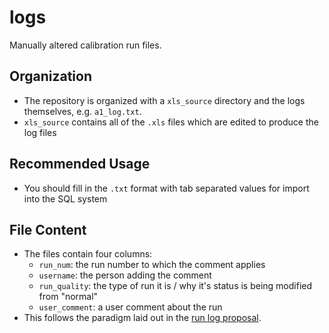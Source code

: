 # logs
Manually altered calibration run files.

## Organization
- The repository is organized with a `xls_source` directory and the logs themselves, e.g. `a1_log.txt`.
- `xls_source` contains all of the `.xls` files which are edited to produce the log files

## Recommended Usage
- You should fill in the `.txt` format with tab separated values for import into the SQL system

## File Content
- The files contain four columns:
  - `run_num`: the run number to which the comment applies
  - `username`: the person adding the comment
  - `run_quality`: the type of run it is / why it's status is being modified from "normal"
  - `user_comment`: a user comment about the run
- This follows the paradigm laid out in the [run log proposal](http://ara.icecube.wisc.edu/wiki/index.php/Run_Log_Proposal).
